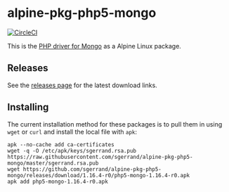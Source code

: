 # alpine-pkg-php5-mongo

[![CircleCI](https://img.shields.io/circleci/project/sgerrand/alpine-pkg-php5-mongo/master.svg)](https://circleci.com/gh/sgerrand/alpine-pkg-php5-mongo)

This is the [PHP driver for Mongo][php-mongo] as a Alpine Linux package.

## Releases

See the [releases page](https://github.com/sgerrand/alpine-pkg-php5-mongo/releases) for the latest
download links.

## Installing

The current installation method for these packages is to pull them in using
`wget` or `curl` and install the local file with `apk`:

    apk --no-cache add ca-certificates
    wget -q -O /etc/apk/keys/sgerrand.rsa.pub https://raw.githubusercontent.com/sgerrand/alpine-pkg-php5-mongo/master/sgerrand.rsa.pub
    wget https://github.com/sgerrand/alpine-pkg-php5-mongo/releases/download/1.16.4-r0/php5-mongo-1.16.4-r0.apk
    apk add php5-mongo-1.16.4-r0.apk

[php-mongo]: https://github.com/mongodb/mongo-php-driver-legacy
